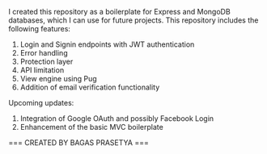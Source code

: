 I created this repository as a boilerplate for Express and MongoDB databases, which I can use for future projects. This repository includes the following features:

1. Login and Signin endpoints with JWT authentication
2. Error handling
3. Protection layer
4. API limitation
5. View engine using Pug
6. Addition of email verification functionality

Upcoming updates:

1. Integration of Google OAuth and possibly Facebook Login
2. Enhancement of the basic MVC boilerplate

=== CREATED BY BAGAS PRASETYA ===
